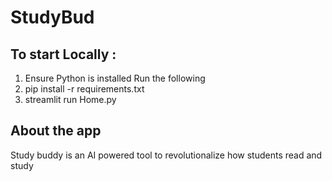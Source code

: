 # StudyBud

## To start Locally :
1. Ensure Python is installed
Run the following
2. pip install -r requirements.txt
3. streamlit run Home.py

## About the app

Study buddy is an AI powered tool to revolutionalize how students read and study
